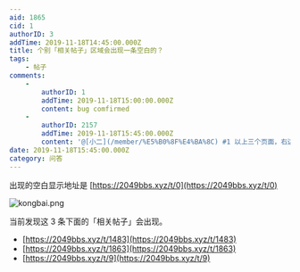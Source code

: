```yaml
---
aid: 1865
cid: 1
authorID: 3
addTime: 2019-11-18T14:45:00.000Z
title: 个别「相关帖子」区域会出现一条空白的？
tags:
    - 帖子
comments:
    -
        authorID: 1
        addTime: 2019-11-18T15:00:00.000Z
        content: bug comfirmed
    -
        authorID: 2157
        addTime: 2019-11-18T15:45:00.000Z
        content: '@[小二](/member/%E5%B0%8F%E4%BA%8C) #1 以上三个页面，右边栏“相邻的标签”中，均有一个空白标签。'
date: 2019-11-18T15:45:00.000Z
category: 问答
---
```


出现的空白显示地址是 [https://2049bbs.xyz/t/0](https://2049bbs.xyz/t/0)

![kongbai.png](https://i.loli.net/2019/11/18/DEc9OPjRKnil4hM.png)

当前发现这 3 条下面的「相关帖子」会出现。

*   [https://2049bbs.xyz/t/1483](https://2049bbs.xyz/t/1483)
*   [https://2049bbs.xyz/t/1863](https://2049bbs.xyz/t/1863)
*   [https://2049bbs.xyz/t/9](https://2049bbs.xyz/t/9)
